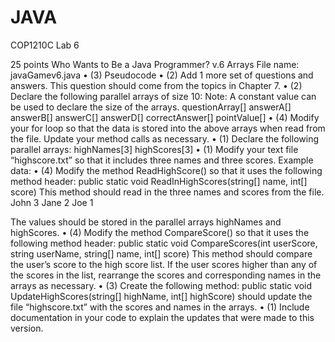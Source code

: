 # JAVA
COP1210C Lab 6

25 points
Who Wants to Be a Java Programmer? v.6
Arrays
File name: javaGamev6.java
• (3) Pseudocode
• (2) Add 1 more set of questions and answers. This question should
     come from the topics in Chapter 7.
• (2) Declare the following parallel arrays of size 10:
     Note: A constant value can be used to declare the size of the
     arrays.
     questionArray[]
     answerA[]
     answerB[]
     answerC[]
     answerD[]
     correctAnswer[]
     pointValue[]
• (4) Modify your for loop so that the data is stored into the above arrays when read from the file. Update your method calls as necessary.
• (1) Declare the following parallel arrays: highNames[3]
     highScores[3]
• (1) Modify your text file “highscore.txt” so that it includes three names and three scores.
     Example data:
• (4) Modify the method ReadHighScore() so that it uses the following method header:
public static void ReadInHighScores(string[] name, int[] score)
This method should read in the three names and scores from the file.
 John 3 Jane 2 Joe 1

The values should be stored in the parallel arrays highNames and highScores.
• (4) Modify the method CompareScore() so that it uses the following method header:
public static void CompareScores(int userScore, string userName, string[] name, int[] score)
This method should compare the user’s score to the high score list. If the user scores higher than any of the scores in the list, rearrange the scores and corresponding names in the arrays as necessary.
• (3) Create the following method:
public static void UpdateHighScores(string[] highName, int[] highScore) should update the file “highscore.txt” with the scores and names in the arrays.
• (1) Include documentation in your code to explain the updates that were made to this version.
 
